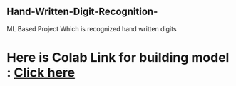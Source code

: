 ## Hand-Written-Digit-Recognition-
ML Based Project Which is recognized hand written digits

# Here is Colab Link for building model : <a href="https://colab.research.google.com/drive/1u50P495F5IrjVSG1N7d5_8cFJGCOXzvP#scrollTo=Sseevn8P0xP3" > Click here
